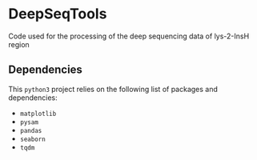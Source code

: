 # DeepSeqTools
Code used for the processing of the deep sequencing data of lys-2-InsH region


## Dependencies

This `python3` project relies on the following list of packages and dependencies:
- `matplotlib`
- `pysam`
- `pandas`
- `seaborn`
- `tqdm`

